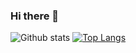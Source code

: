 ### Hi there 👋

<!--
**StoneRed5/StoneRed5** is a ✨ _special_ ✨ repository because its `README.md` (this file) appears on your GitHub profile.

Here are some ideas to get you started:

- 🔭 I’m currently working on ...
- 🌱 I’m currently learning ...
- 👯 I’m looking to collaborate on ...
- 🤔 I’m looking for help with ...
- 💬 Ask me about ...
- 📫 How to reach me: ...
- 😄 Pronouns: ...
- ⚡ Fun fact: ...
-->
![Github stats](https://github-readme-stats.vercel.app/api?username=StoneRed5&show_icons=true&theme=dark&hide_border=true)
[![Top Langs](https://github-readme-stats.vercel.app/api/top-langs/?username=StoneRed5&theme=dark&hide_border=true)](https://github.com/anuraghazra/github-readme-stats)
